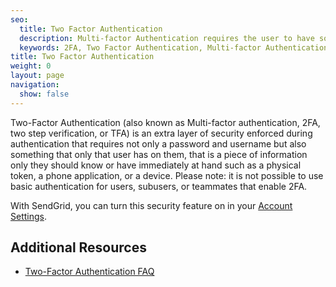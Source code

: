 ```yaml
---
seo:
  title: Two Factor Authentication
  description: Multi-factor Authentication requires the user to have some information that only they could have to log into an account.
  keywords: 2FA, Two Factor Authentication, Multi-factor Authentication, two step verification
title: Two Factor Authentication
weight: 0
layout: page
navigation:
  show: false
---
```


Two-Factor Authentication (also known as Multi-factor authentication, 2FA, two step verification, or TFA) is an extra layer of security enforced during authentication that requires not only a password and username but also something that only that user has on them, that is a piece of information only they should know or have immediately at hand such as a physical token, a phone application, or a device. Please note: it is not possible to use basic authentication for users, subusers, or teammates that enable 2FA.

With SendGrid, you can turn this security feature on in your [Account Settings]({{root_url}}/ui/account-and-settings/two-factor-authentication/).

## Additional Resources
* [Two-Factor Authentication FAQ]({{root_url}}/ui/account-and-settings/two-factor-authentication/)
